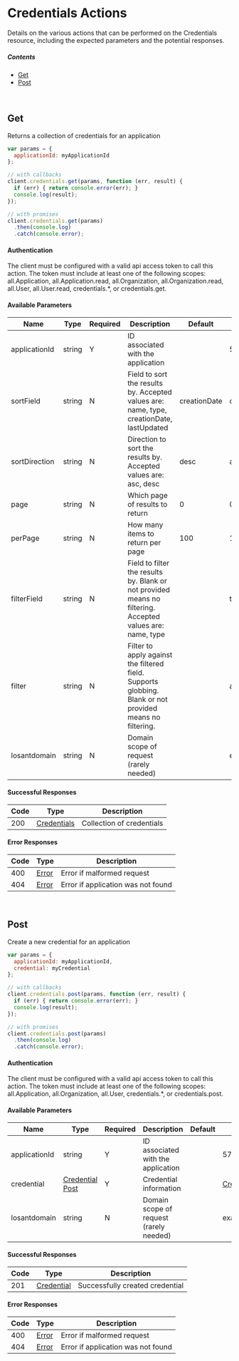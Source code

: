 # Credentials Actions

Details on the various actions that can be performed on the
Credentials resource, including the expected
parameters and the potential responses.

##### Contents

*   [Get](#get)
*   [Post](#post)

<br/>

## Get

Returns a collection of credentials for an application

```javascript
var params = {
  applicationId: myApplicationId
};

// with callbacks
client.credentials.get(params, function (err, result) {
  if (err) { return console.error(err); }
  console.log(result);
});

// with promises
client.credentials.get(params)
  .then(console.log)
  .catch(console.error);
```

#### Authentication
The client must be configured with a valid api access token to call this
action. The token must include at least one of the following scopes:
all.Application, all.Application.read, all.Organization, all.Organization.read, all.User, all.User.read, credentials.*, or credentials.get.

#### Available Parameters

| Name | Type | Required | Description | Default | Example |
| ---- | ---- | -------- | ----------- | ------- | ------- |
| applicationId | string | Y | ID associated with the application |  | 575ec8687ae143cd83dc4a97 |
| sortField | string | N | Field to sort the results by. Accepted values are: name, type, creationDate, lastUpdated | creationDate | creationDate |
| sortDirection | string | N | Direction to sort the results by. Accepted values are: asc, desc | desc | asc |
| page | string | N | Which page of results to return | 0 | 0 |
| perPage | string | N | How many items to return per page | 100 | 10 |
| filterField | string | N | Field to filter the results by. Blank or not provided means no filtering. Accepted values are: name, type |  | type |
| filter | string | N | Filter to apply against the filtered field. Supports globbing. Blank or not provided means no filtering. |  | aws |
| losantdomain | string | N | Domain scope of request (rarely needed) |  | example.com |

#### Successful Responses

| Code | Type | Description |
| ---- | ---- | ----------- |
| 200 | [Credentials](../lib/schemas/credentials.json) | Collection of credentials |

#### Error Responses

| Code | Type | Description |
| ---- | ---- | ----------- |
| 400 | [Error](../lib/schemas/error.json) | Error if malformed request |
| 404 | [Error](../lib/schemas/error.json) | Error if application was not found |

<br/>

## Post

Create a new credential for an application

```javascript
var params = {
  applicationId: myApplicationId,
  credential: myCredential
};

// with callbacks
client.credentials.post(params, function (err, result) {
  if (err) { return console.error(err); }
  console.log(result);
});

// with promises
client.credentials.post(params)
  .then(console.log)
  .catch(console.error);
```

#### Authentication
The client must be configured with a valid api access token to call this
action. The token must include at least one of the following scopes:
all.Application, all.Organization, all.User, credentials.*, or credentials.post.

#### Available Parameters

| Name | Type | Required | Description | Default | Example |
| ---- | ---- | -------- | ----------- | ------- | ------- |
| applicationId | string | Y | ID associated with the application |  | 575ec8687ae143cd83dc4a97 |
| credential | [Credential Post](../lib/schemas/credentialPost.json) | Y | Credential information |  | [Credential Post Example](_schemas.md#credential-post-example) |
| losantdomain | string | N | Domain scope of request (rarely needed) |  | example.com |

#### Successful Responses

| Code | Type | Description |
| ---- | ---- | ----------- |
| 201 | [Credential](../lib/schemas/credential.json) | Successfully created credential |

#### Error Responses

| Code | Type | Description |
| ---- | ---- | ----------- |
| 400 | [Error](../lib/schemas/error.json) | Error if malformed request |
| 404 | [Error](../lib/schemas/error.json) | Error if application was not found |

